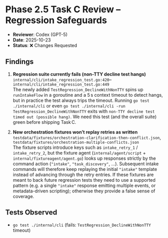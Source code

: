 # Phase 2.5 Task C Review – Regression Safeguards

- **Reviewer**: Codex (GPT-5)
- **Date**: 2025-10-23
- **Status**: ❌ Changes Requested

## Findings
1. **Regression suite currently fails (non-TTY decline test hangs)**  
   `internal/cli/intake_regression_test.go:420`–`internal/cli/intake_regression_test.go:449`  
   The newly added `TestRegression_DeclineWithNonTTY` spins up `runIntakeFlow` in a goroutine and a 5 s context timeout to detect hangs, but in practice the test always trips the timeout. Running `go test ./internal/cli` or even `go test ./internal/cli -run TestRegression_DeclineWithNonTTY` exits with `non-TTY decline test timed out (possible hang)`. We need this test (and the overall suite) green before shipping Task C.

2. **New orchestration fixtures won’t replay retries as written**  
   `testdata/fixtures/orchestration-clarification-then-conflict.json`, `testdata/fixtures/orchestration-multiple-conflicts.json`  
   The fixture scripts introduce keys such as `intake_retry_1` / `intake_retry_2`, but the fixture agent (`internal/agent/script` + `internal/fixtureagent/agent.go`) looks up responses strictly by the command action (`"intake"`, `"task_discovery"`, …). Subsequent intake commands will therefore keep replaying the initial `"intake"` template instead of advancing through the retry entries. If these fixtures are meant to back future regression tests they need to use a supported pattern (e.g. a single `"intake"` response emitting multiple events, or metadata-driven scripting); otherwise they provide a false sense of coverage.

## Tests Observed
- `go test ./internal/cli` (fails: `TestRegression_DeclineWithNonTTY` timeout)
